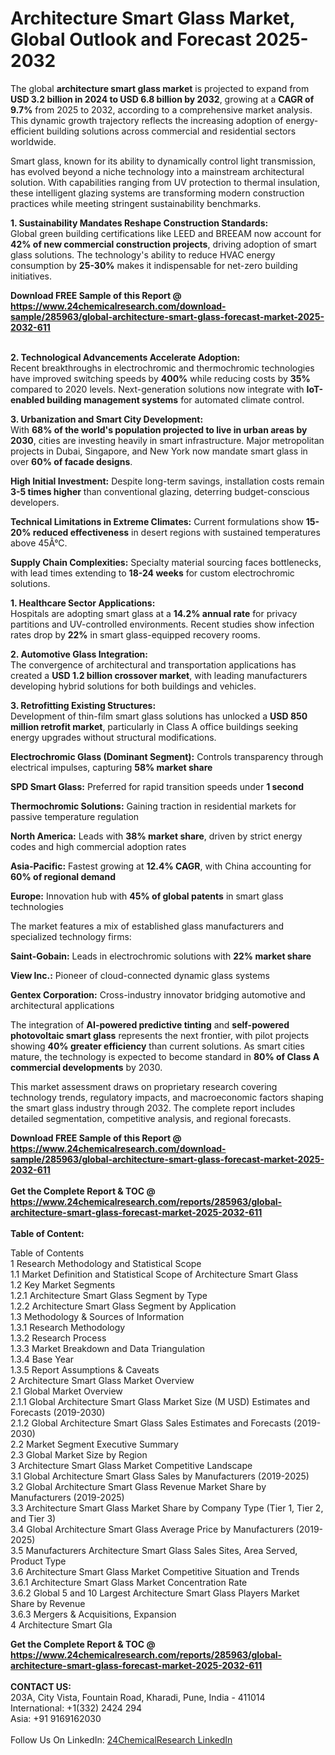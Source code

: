 <h1>Architecture Smart Glass Market, Global Outlook and Forecast 2025-2032</h1><p>The global <strong>architecture smart glass market</strong> is projected to expand from <strong>USD 3.2 billion in 2024 to USD 6.8 billion by 2032</strong>, growing at a <strong>CAGR of 9.7%</strong> from 2025 to 2032, according to a comprehensive market analysis. This dynamic growth trajectory reflects the increasing adoption of energy-efficient building solutions across commercial and residential sectors worldwide.</p><p>Smart glass, known for its ability to dynamically control light transmission, has evolved beyond a niche technology into a mainstream architectural solution. With capabilities ranging from UV protection to thermal insulation, these intelligent glazing systems are transforming modern construction practices while meeting stringent sustainability benchmarks.</p><p><strong>1. Sustainability Mandates Reshape Construction Standards:</strong><br>
Global green building certifications like LEED and BREEAM now account for <strong>42% of new commercial construction projects</strong>, driving adoption of smart glass solutions. The technology's ability to reduce HVAC energy consumption by <strong>25-30%</strong> makes it indispensable for net-zero building initiatives.</p><div><b>Download FREE Sample of this Report @ 
            <a href="https://www.24chemicalresearch.com/download-sample/285963/global-architecture-smart-glass-forecast-market-2025-2032-611">
            https://www.24chemicalresearch.com/download-sample/285963/global-architecture-smart-glass-forecast-market-2025-2032-611</a></b></div><br><p><strong>2. Technological Advancements Accelerate Adoption:</strong><br>
Recent breakthroughs in electrochromic and thermochromic technologies have improved switching speeds by <strong>400%</strong> while reducing costs by <strong>35%</strong> compared to 2020 levels. Next-generation solutions now integrate with <strong>IoT-enabled building management systems</strong> for automated climate control.</p><p><strong>3. Urbanization and Smart City Development:</strong><br>
With <strong>68% of the world's population projected to live in urban areas by 2030</strong>, cities are investing heavily in smart infrastructure. Major metropolitan projects in Dubai, Singapore, and New York now mandate smart glass in over <strong>60% of facade designs</strong>.</p><p><strong>High Initial Investment:</strong> Despite long-term savings, installation costs remain <strong>3-5 times higher</strong> than conventional glazing, deterring budget-conscious developers.</p><p><strong>Technical Limitations in Extreme Climates:</strong> Current formulations show <strong>15-20% reduced effectiveness</strong> in desert regions with sustained temperatures above 45Â°C.</p><p><strong>Supply Chain Complexities:</strong> Specialty material sourcing faces bottlenecks, with lead times extending to <strong>18-24 weeks</strong> for custom electrochromic solutions.</p><p><strong>1. Healthcare Sector Applications:</strong><br>
Hospitals are adopting smart glass at a <strong>14.2% annual rate</strong> for privacy partitions and UV-controlled environments. Recent studies show infection rates drop by <strong>22%</strong> in smart glass-equipped recovery rooms.</p><p><strong>2. Automotive Glass Integration:</strong><br>
The convergence of architectural and transportation applications has created a <strong>USD 1.2 billion crossover market</strong>, with leading manufacturers developing hybrid solutions for both buildings and vehicles.</p><p><strong>3. Retrofitting Existing Structures:</strong><br>
Development of thin-film smart glass solutions has unlocked a <strong>USD 850 million retrofit market</strong>, particularly in Class A office buildings seeking energy upgrades without structural modifications.</p><p><strong>Electrochromic Glass (Dominant Segment):</strong> Controls transparency through electrical impulses, capturing <strong>58% market share</strong></p><p><strong>SPD Smart Glass:</strong> Preferred for rapid transition speeds under <strong>1 second</strong></p><p><strong>Thermochromic Solutions:</strong> Gaining traction in residential markets for passive temperature regulation</p><p><strong>North America:</strong> Leads with <strong>38% market share</strong>, driven by strict energy codes and high commercial adoption rates</p><p><strong>Asia-Pacific:</strong> Fastest growing at <strong>12.4% CAGR</strong>, with China accounting for <strong>60% of regional demand</strong></p><p><strong>Europe:</strong> Innovation hub with <strong>45% of global patents</strong> in smart glass technologies</p><p>The market features a mix of established glass manufacturers and specialized technology firms:</p><p><strong>Saint-Gobain:</strong> Leads in electrochromic solutions with <strong>22% market share</strong></p><p><strong>View Inc.:</strong> Pioneer of cloud-connected dynamic glass systems</p><p><strong>Gentex Corporation:</strong> Cross-industry innovator bridging automotive and architectural applications</p><p>The integration of <strong>AI-powered predictive tinting</strong> and <strong>self-powered photovoltaic smart glass</strong> represents the next frontier, with pilot projects showing <strong>40% greater efficiency</strong> than current solutions. As smart cities mature, the technology is expected to become standard in <strong>80% of Class A commercial developments</strong> by 2030.</p><p>This market assessment draws on proprietary research covering technology trends, regulatory impacts, and macroeconomic factors shaping the smart glass industry through 2032. The complete report includes detailed segmentation, competitive analysis, and regional forecasts.</p><div><b>Download FREE Sample of this Report @ 
            <a href="https://www.24chemicalresearch.com/download-sample/285963/global-architecture-smart-glass-forecast-market-2025-2032-611">
            https://www.24chemicalresearch.com/download-sample/285963/global-architecture-smart-glass-forecast-market-2025-2032-611</a></b></div><br><div><b>Get the Complete Report & TOC @ 
            <a href="https://www.24chemicalresearch.com/reports/285963/global-architecture-smart-glass-forecast-market-2025-2032-611">
            https://www.24chemicalresearch.com/reports/285963/global-architecture-smart-glass-forecast-market-2025-2032-611</a></b></div><br>
            <b>Table of Content:</b><p>Table of Contents<br />
1 Research Methodology and Statistical Scope<br />
1.1 Market Definition and Statistical Scope of Architecture Smart Glass<br />
1.2 Key Market Segments<br />
1.2.1 Architecture Smart Glass Segment by Type<br />
1.2.2 Architecture Smart Glass Segment by Application<br />
1.3 Methodology & Sources of Information<br />
1.3.1 Research Methodology<br />
1.3.2 Research Process<br />
1.3.3 Market Breakdown and Data Triangulation<br />
1.3.4 Base Year<br />
1.3.5 Report Assumptions & Caveats<br />
2 Architecture Smart Glass Market Overview<br />
2.1 Global Market Overview<br />
2.1.1 Global Architecture Smart Glass Market Size (M USD) Estimates and Forecasts (2019-2030)<br />
2.1.2 Global Architecture Smart Glass Sales Estimates and Forecasts (2019-2030)<br />
2.2 Market Segment Executive Summary<br />
2.3 Global Market Size by Region<br />
3 Architecture Smart Glass Market Competitive Landscape<br />
3.1 Global Architecture Smart Glass Sales by Manufacturers (2019-2025)<br />
3.2 Global Architecture Smart Glass Revenue Market Share by Manufacturers (2019-2025)<br />
3.3 Architecture Smart Glass Market Share by Company Type (Tier 1, Tier 2, and Tier 3)<br />
3.4 Global Architecture Smart Glass Average Price by Manufacturers (2019-2025)<br />
3.5 Manufacturers Architecture Smart Glass Sales Sites, Area Served, Product Type<br />
3.6 Architecture Smart Glass Market Competitive Situation and Trends<br />
3.6.1 Architecture Smart Glass Market Concentration Rate<br />
3.6.2 Global 5 and 10 Largest Architecture Smart Glass Players Market Share by Revenue<br />
3.6.3 Mergers & Acquisitions, Expansion<br />
4 Architecture Smart Gla</p><div><b>Get the Complete Report & TOC @ 
            <a href="https://www.24chemicalresearch.com/reports/285963/global-architecture-smart-glass-forecast-market-2025-2032-611">
            https://www.24chemicalresearch.com/reports/285963/global-architecture-smart-glass-forecast-market-2025-2032-611</a></b></div><br><b>CONTACT US:</b><br>
            203A, City Vista, Fountain Road, Kharadi, Pune, India - 411014<br>
            International: +1(332) 2424 294<br>
            Asia: +91 9169162030 <br><br>
            Follow Us On LinkedIn: <a href="https://www.linkedin.com/company/24chemicalresearch/">24ChemicalResearch LinkedIn</a>